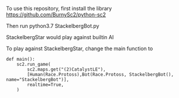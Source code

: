 To use this repository, first install the library https://github.com/BurnySc2/python-sc2

Then run python3.7 StackelbergBot.py

StackelbergStar would play against builtin AI

To play against StackelbergStar, change the main function to

```
def main():
    sc2.run_game(
        sc2.maps.get("(2)CatalystLE"),
        [Human(Race.Protoss),Bot(Race.Protoss, StackelbergBot(), name="StackelbergBot")],
        realtime=True,
    )
```